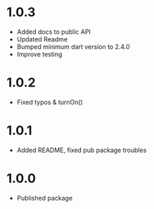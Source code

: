 
# 1.0.3

- Added docs to public API
- Updated Readme
- Bumped minimum dart version to 2.4.0
- Improve testing

# 1.0.2

- Fixed typos & turnOn()

# 1.0.1

- Added README, fixed pub package troubles

# 1.0.0

- Published package
